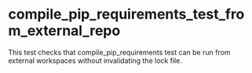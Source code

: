 # compile_pip_requirements_test_from_external_repo

This test checks that compile_pip_requirements test can be run from external workspaces without invalidating the lock file.
